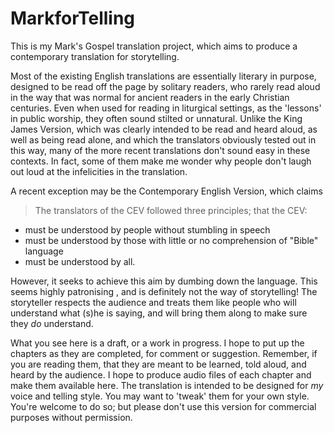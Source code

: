 # MarkforTelling

This is my Mark's Gospel translation project, which aims to produce a contemporary translation for storytelling.

Most of the existing English translations are essentially literary in purpose, designed to be read off the page by solitary readers, who rarely read aloud in the way that was normal for ancient readers in the early Christian centuries. Even when used for reading in liturgical settings, as the 'lessons' in public worship, they often sound stilted or unnatural. Unlike the King James Version, which was clearly intended to be read and heard aloud, as well as being read alone, and which the translators obviously tested out in this way, many of the more recent translations don't sound easy in these contexts. In fact, some of them make me wonder why people don't laugh out loud at the infelicities in the translation.

A recent exception may be the Contemporary English Version, which claims

> The translators of the CEV followed three principles; that the CEV:  
-  must be understood by people without stumbling in speech  
-  must be understood by those with little or no comprehension of "Bible" language  
 - must be understood by all.

However, it seeks to achieve this aim by dumbing down the language. This seems highly patronising , and is definitely not the way of storytelling! The storyteller respects the audience and treats them like people who will understand what (s)he is saying, and will bring them along to make sure they *do* understand.

What you see here is a draft, or a work in progress. I hope to put up the chapters as they are completed, for comment or suggestion. Remember, if you are reading them, that they are meant to be learned, told aloud, and heard by the audience. I hope to produce audio files of each chapter and make them available here. The translation is intended to be designed for *my* voice and telling style. You may want to 'tweak' them for your own style. You're welcome to do so; but please don't use this version for commercial purposes without permission.

